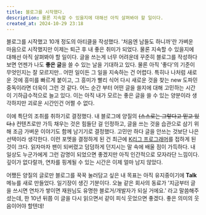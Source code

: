 ```yaml
---
title: 블로그를 시작했다.
description: 물론 지속할 수 있을지에 대해선 아직 살펴봐야 할 일이다.
created_at: 2024-10-29 23:18
---
```


블로그를 시작했고 10개 정도의 아티클을 작성했다. '처음엔 남들도 하니까'란 가벼운 마음으로 시작했지만 이제는 퇴근 후 내 좋은 취미가 되었다. 물론 지속할 수 있을지에 대해선 아직 살펴봐야 할 일이다. 글을 쓰는게 너무 어려운데 꾸준히 블로그를 작성하다보면 언젠가 나도 **좋은 글**을 쓸 수 있는 날을 기대하고 있다. 물론 아직 '좋다'의 기준이 무엇인지는 잘 모르지만.. 어떤 일이든 그 일을 지속하는 건 어렵다. 특히나 나처럼 새로운 것에 흥미를 빠르게 붙이고, 그 흥미가 빨리 식어 다시 새로운 것을 찾는 new 도파민 중독이라면 더욱이 그런 것 같다. 어느 순간 부터 어떤 글을 쓸지에 대해 고민하는 시간이 기하급수적으로 늘고 있다. 이는 아직 내가 모르는 좋은 글을 쓸 수 있는 양분이라 생각하지만 괴로운 시간인건 어쩔 수 없다.

이에 특단의 조취를 취하기로 결정했다. 내 블로그에 양질의 ~~(스스로는 그렇다고 믿고 있다.)~~ 컨텐츠로만 가득 채우는 것은 힘들단 걸 인정하고, 글을 쓰는 것을 습관으로 삼기 위해 조금 가벼운 이야기도 함께 남기기로 결정했다. 고민만 하다 글을 안쓰는 것보단 나은 선택이라 생각한다. 이런 포멧을 결정하게 된 건 최근에 [K리그 프로그래머](https://jeho.page/)를 접하게 된 것이 크다. 읽자마자 팬이 되버렸고 덤덤하게 던지시는 말 속에 배울 점이 가득하다. 내 일상도 누군가에게 그런 감명이 되었으면 좋겠지만 아직 인간적으로 모자라단 느낌이다. 깊이가 없다랄까, 연차를 핑계될 수 있는 시간은 이제 얼마 남지 않았다.

어쨌든 양질의 글로만 블로그를 꾹꾹 눌러담고 싶은 내 목표는 아직 유지중이기에 **Talk**메뉴를 새로 만들었다. 일기장이 생긴 기분이다. 오늘 같은 회사의 동료가 '지금부터 글을 쓰시면 연차가 쌓이면 재원님도 유명한 블로거/개발자가 되실 거에요.' 라고 말씀해주셨는데, 한 10년 뒤쯤 이 글을 다시 읽으면서 같이 피식 웃었으면 좋겠다. 좋은 의미의 웃음이어야 할텐데!
